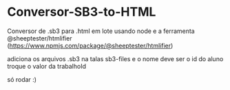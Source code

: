 # Conversor-SB3-to-HTML
Conversor de .sb3 para .html em lote usando node e a ferramenta @sheeptester/htmlifier (https://www.npmjs.com/package/@sheeptester/htmlifier)

adiciona os arquivos .sb3 na talas sb3-files e o nome deve ser o id do aluno
troque o valor da trabalhoId

só rodar :)
